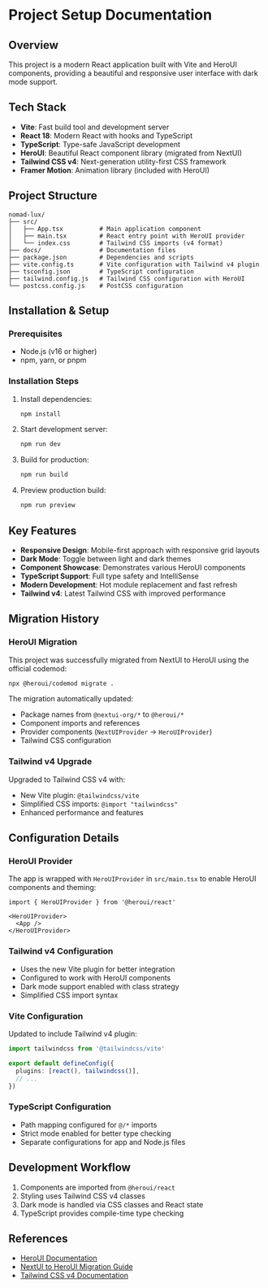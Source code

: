 # Project Setup Documentation

## Overview
This project is a modern React application built with Vite and HeroUI components, providing a beautiful and responsive user interface with dark mode support.

## Tech Stack
- **Vite**: Fast build tool and development server
- **React 18**: Modern React with hooks and TypeScript
- **TypeScript**: Type-safe JavaScript development
- **HeroUI**: Beautiful React component library (migrated from NextUI)
- **Tailwind CSS v4**: Next-generation utility-first CSS framework
- **Framer Motion**: Animation library (included with HeroUI)

## Project Structure
```
nomad-lux/
├── src/
│   ├── App.tsx          # Main application component
│   ├── main.tsx         # React entry point with HeroUI provider
│   └── index.css        # Tailwind CSS imports (v4 format)
├── docs/                # Documentation files
├── package.json         # Dependencies and scripts
├── vite.config.ts       # Vite configuration with Tailwind v4 plugin
├── tsconfig.json        # TypeScript configuration
├── tailwind.config.js   # Tailwind CSS configuration with HeroUI
└── postcss.config.js    # PostCSS configuration
```

## Installation & Setup

### Prerequisites
- Node.js (v16 or higher)
- npm, yarn, or pnpm

### Installation Steps
1. Install dependencies:
   ```bash
   npm install
   ```

2. Start development server:
   ```bash
   npm run dev
   ```

3. Build for production:
   ```bash
   npm run build
   ```

4. Preview production build:
   ```bash
   npm run preview
   ```

## Key Features
- **Responsive Design**: Mobile-first approach with responsive grid layouts
- **Dark Mode**: Toggle between light and dark themes
- **Component Showcase**: Demonstrates various HeroUI components
- **TypeScript Support**: Full type safety and IntelliSense
- **Modern Development**: Hot module replacement and fast refresh
- **Tailwind v4**: Latest Tailwind CSS with improved performance

## Migration History

### HeroUI Migration
This project was successfully migrated from NextUI to HeroUI using the official codemod:
```bash
npx @heroui/codemod migrate .
```

The migration automatically updated:
- Package names from `@nextui-org/*` to `@heroui/*`
- Component imports and references
- Provider components (`NextUIProvider` → `HeroUIProvider`)
- Tailwind CSS configuration

### Tailwind v4 Upgrade
Upgraded to Tailwind CSS v4 with:
- New Vite plugin: `@tailwindcss/vite`
- Simplified CSS imports: `@import "tailwindcss"`
- Enhanced performance and features

## Configuration Details

### HeroUI Provider
The app is wrapped with `HeroUIProvider` in `src/main.tsx` to enable HeroUI components and theming:

```tsx
import { HeroUIProvider } from '@heroui/react'

<HeroUIProvider>
  <App />
</HeroUIProvider>
```

### Tailwind v4 Configuration
- Uses the new Vite plugin for better integration
- Configured to work with HeroUI components
- Dark mode support enabled with class strategy
- Simplified CSS import syntax

### Vite Configuration
Updated to include Tailwind v4 plugin:
```ts
import tailwindcss from '@tailwindcss/vite'

export default defineConfig({
  plugins: [react(), tailwindcss()],
  // ...
})
```

### TypeScript Configuration
- Path mapping configured for `@/*` imports
- Strict mode enabled for better type checking
- Separate configurations for app and Node.js files

## Development Workflow
1. Components are imported from `@heroui/react`
2. Styling uses Tailwind CSS v4 classes
3. Dark mode is handled via CSS classes and React state
4. TypeScript provides compile-time type checking

## References
- [HeroUI Documentation](https://www.heroui.com/)
- [NextUI to HeroUI Migration Guide](https://www.heroui.com/docs/guide/nextui-to-heroui)
- [Tailwind CSS v4 Documentation](https://tailwindcss.com/docs) 